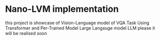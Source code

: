 # Nano-LVM implementation
this project is showcase of Vision-Language model of VQA Task Using Transformer and Per-Trained Model Large Langauge model LLM please it will be realised soon 
